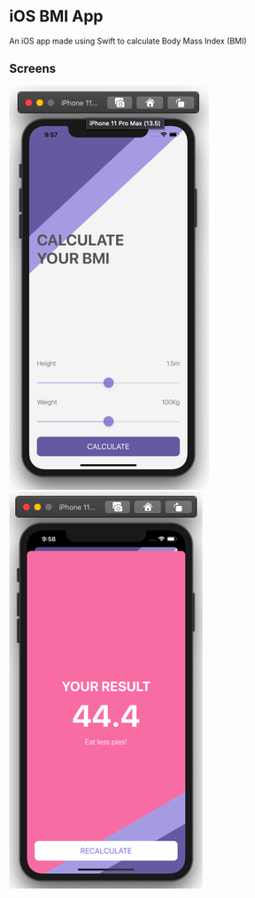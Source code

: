 # iOS BMI App
An iOS app made using Swift to calculate Body Mass Index (BMI)

## Screens
![screen1](https://github.com/pratiklodha/iOS-BMI-App/blob/master/Documents/BMI1.png)
![screen2](https://github.com/pratiklodha/iOS-BMI-App/blob/master/Documents/BMI2.png)
